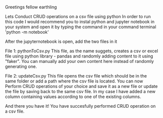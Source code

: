 Greetings fellow earthling

Lets Conduct CRUD operations on a csv file using python
In order to run this code I would recommend you to instal python and jupyter notebook in your system and open it by typing the command in your command terminal 'python -m notebook'

After the jupyternotebook is open, add the two files in it

File 1: pythonToCsv.py
This file, as the name suggets, creates a csv or excel file using python library - pandas and randomly adding content to it using "faker". You can manually add your own content here instead of randomly generating one.

File 2: updateCsv.py
This file opens the csv file which should be in the same folder or add a path where the csv file is located. You can now Perform CRUD operations of your choice and save it as a new file or update the file by saving back to the same csv file. In my case I have added a new column containing values according to one of the existing columns.

And there you have it! You have succesfully performed CRUD operation on a csv file.
